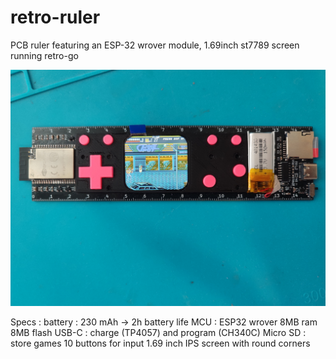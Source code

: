 # retro-ruler
PCB ruler featuring an ESP-32 wrover module, 1.69inch st7789 screen running retro-go

<img src="retro-règle.jpg"/>

Specs :
battery : 230 mAh -> 2h battery life
MCU : ESP32 wrover 8MB ram 8MB flash
USB-C : charge (TP4057) and program (CH340C)
Micro SD : store games
10 buttons for input
1.69 inch IPS screen with round corners
